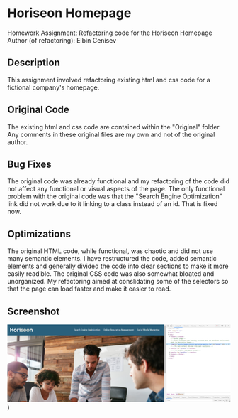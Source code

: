 # Horiseon Homepage
Homework Assignment: Refactoring code for the Horiseon Homepage
Author (of refactoring): Elbin Cenisev

## Description

This assignment involved refactoring existing html and css code for a fictional company's homepage.

## Original Code

The existing html and css code are contained within the "Original" folder.
Any comments in these original files are my own and not of the original author.

## Bug Fixes 

The original code was already functional and my refactoring of the code did not affect any functional or visual aspects of the page.
The only functional problem with the original code was that the "Search Engine Optimization" link did not work due to it linking to a class instead of an id. That is fixed now.

## Optimizations

The original HTML code, while functional, was chaotic and did not use many semantic elements. 
I have restructured the code, added semantic elements and generally divided the code into clear sections to make it more easily readible.
The original CSS code was also somewhat bloated and unorganized. 
My refactoring aimed at conslidating some of the selectors so that the page can load faster and make it easier to read. 

## Screenshot
![Image of Homepage](./assets/images/image-readme.PNG))